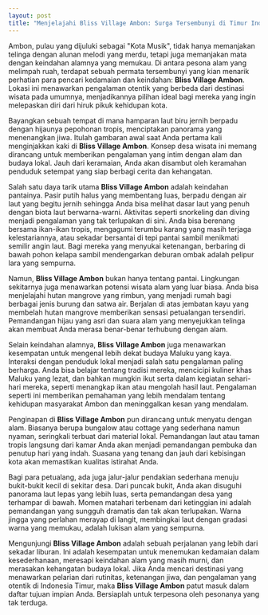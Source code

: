 ```yaml
---
layout: post
title: "Menjelajahi Bliss Village Ambon: Surga Tersembunyi di Timur Indonesia"
---
```


Ambon, pulau yang dijuluki sebagai "Kota Musik", tidak hanya memanjakan telinga dengan alunan melodi yang merdu, tetapi juga memanjakan mata dengan keindahan alamnya yang memukau. Di antara pesona alam yang melimpah ruah, terdapat sebuah permata tersembunyi yang kian menarik perhatian para pencari kedamaian dan keindahan: **Bliss Village Ambon**. Lokasi ini menawarkan pengalaman otentik yang berbeda dari destinasi wisata pada umumnya, menjadikannya pilihan ideal bagi mereka yang ingin melepaskan diri dari hiruk pikuk kehidupan kota.

Bayangkan sebuah tempat di mana hamparan laut biru jernih berpadu dengan hijaunya pepohonan tropis, menciptakan panorama yang menenangkan jiwa. Itulah gambaran awal saat Anda pertama kali menginjakkan kaki di **Bliss Village Ambon**. Konsep desa wisata ini memang dirancang untuk memberikan pengalaman yang intim dengan alam dan budaya lokal. Jauh dari keramaian, Anda akan disambut oleh keramahan penduduk setempat yang siap berbagi cerita dan kehangatan.

Salah satu daya tarik utama **Bliss Village Ambon** adalah keindahan pantainya. Pasir putih halus yang membentang luas, berpadu dengan air laut yang begitu jernih sehingga Anda bisa melihat dasar laut yang penuh dengan biota laut berwarna-warni. Aktivitas seperti snorkeling dan diving menjadi pengalaman yang tak terlupakan di sini. Anda bisa berenang bersama ikan-ikan tropis, mengagumi terumbu karang yang masih terjaga kelestariannya, atau sekadar bersantai di tepi pantai sambil menikmati semilir angin laut. Bagi mereka yang menyukai ketenangan, berbaring di bawah pohon kelapa sambil mendengarkan deburan ombak adalah pelipur lara yang sempurna.

Namun, **Bliss Village Ambon** bukan hanya tentang pantai. Lingkungan sekitarnya juga menawarkan potensi wisata alam yang luar biasa. Anda bisa menjelajahi hutan mangrove yang rimbun, yang menjadi rumah bagi berbagai jenis burung dan satwa air. Berjalan di atas jembatan kayu yang membelah hutan mangrove memberikan sensasi petualangan tersendiri. Pemandangan hijau yang asri dan suara alam yang menyejukkan telinga akan membuat Anda merasa benar-benar terhubung dengan alam.

Selain keindahan alamnya, **Bliss Village Ambon** juga menawarkan kesempatan untuk mengenal lebih dekat budaya Maluku yang kaya. Interaksi dengan penduduk lokal menjadi salah satu pengalaman paling berharga. Anda bisa belajar tentang tradisi mereka, mencicipi kuliner khas Maluku yang lezat, dan bahkan mungkin ikut serta dalam kegiatan sehari-hari mereka, seperti menangkap ikan atau mengolah hasil laut. Pengalaman seperti ini memberikan pemahaman yang lebih mendalam tentang kehidupan masyarakat Ambon dan meninggalkan kesan yang mendalam.

Penginapan di **Bliss Village Ambon** pun dirancang untuk menyatu dengan alam. Biasanya berupa bungalow atau cottage yang sederhana namun nyaman, seringkali terbuat dari material lokal. Pemandangan laut atau taman tropis langsung dari kamar Anda akan menjadi pemandangan pembuka dan penutup hari yang indah. Suasana yang tenang dan jauh dari kebisingan kota akan memastikan kualitas istirahat Anda.

Bagi para petualang, ada juga jalur-jalur pendakian sederhana menuju bukit-bukit kecil di sekitar desa. Dari puncak bukit, Anda akan disuguhi panorama laut lepas yang lebih luas, serta pemandangan desa yang terhampar di bawah. Momen matahari terbenam dari ketinggian ini adalah pemandangan yang sungguh dramatis dan tak akan terlupakan. Warna jingga yang perlahan merayap di langit, membingkai laut dengan gradasi warna yang memukau, adalah lukisan alam yang sempurna.

Mengunjungi **Bliss Village Ambon** adalah sebuah perjalanan yang lebih dari sekadar liburan. Ini adalah kesempatan untuk menemukan kedamaian dalam kesederhanaan, meresapi keindahan alam yang masih murni, dan merasakan kehangatan budaya lokal. Jika Anda mencari destinasi yang menawarkan pelarian dari rutinitas, ketenangan jiwa, dan pengalaman yang otentik di Indonesia Timur, maka **Bliss Village Ambon** patut masuk dalam daftar tujuan impian Anda. Bersiaplah untuk terpesona oleh pesonanya yang tak terduga.
